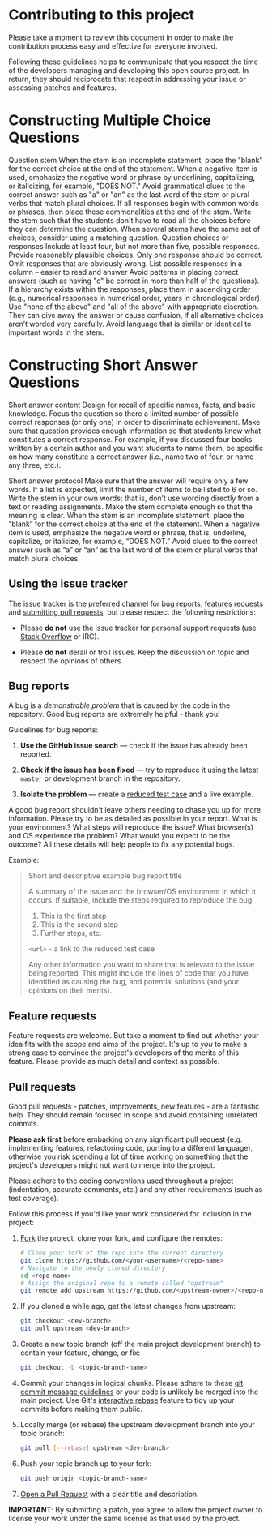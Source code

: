 # Contributing to this project

Please take a moment to review this document in order to make the contribution
process easy and effective for everyone involved.

Following these guidelines helps to communicate that you respect the time of
the developers managing and developing this open source project. In return,
they should reciprocate that respect in addressing your issue or assessing
patches and features.

# Constructing Multiple Choice Questions
Question stem
    When the stem is an incomplete statement, place the "blank" for the correct choice at the end of the statement.
    When a negative item is used, emphasize the negative word or phrase by underlining, capitalizing, or italicizing, for example, "DOES NOT."
    Avoid grammatical clues to the correct answer such as "a" or "an" as the last word of the stem or plural verbs that match plural choices.
    If all responses begin with common words or phrases, then place these commonalities at the end of the stem.
    Write the stem such that the students don't have to read all the choices before they can determine the question.
    When several stems have the same set of choices, consider using a matching question.
Question choices or responses
    Include at least four, but not more than five, possible responses.
    Provide reasonably plausible choices.
    Only one response should be correct.
    Omit responses that are obviously wrong.
    List possible responses in a column – easier to read and answer
    Avoid patterns in placing correct answers (such as having "c" be correct in more than half of the questions).
    If a hierarchy exists within the responses, place them in ascending order (e.g., numerical responses in numerical order, years in chronological order).
    Use "none of the above" and "all of the above" with appropriate discretion. They can give away the answer or cause confusion, if all alternative choices aren’t worded very carefully.
    Avoid language that is similar or identical to important words in the stem.

# Constructing Short Answer Questions
Short answer content
    Design for recall of specific names, facts, and basic knowledge.
    Focus the question so there a limited number of possible correct responses (or only one) in order to discriminate achievement.
    Make sure that question provides enough information so that students know what constitutes a correct response. For example, if you discussed four books written by a certain author and you want students to name them, be specific on how many constitute a correct answer (i.e., name two of four, or name any three, etc.).

Short answer protocol
    Make sure that the answer will require only a few words.
    If a list is expected, limit the number of items to be listed to 6 or so.
    Write the stem in your own words; that is, don’t use wording directly from a text or reading assignments.
    Make the stem complete enough so that the meaning is clear.
    When the stem is an incomplete statement, place the “blank” for the correct choice at the end of the statement.
    When a negative item is used, emphasize the negative word or phrase, that is, underline, capitalize, or italicize, for example, “DOES NOT.”
    Avoid clues to the correct answer such as “a” or “an” as the last word of the stem or plural verbs that match plural choices.

## Using the issue tracker

The issue tracker is the preferred channel for [bug reports](#bugs),
[features requests](#features) and [submitting pull
requests](#pull-requests), but please respect the following restrictions:

* Please **do not** use the issue tracker for personal support requests (use
  [Stack Overflow](http://stackoverflow.com) or IRC).

* Please **do not** derail or troll issues. Keep the discussion on topic and
  respect the opinions of others.


<a name="bugs"></a>
## Bug reports

A bug is a _demonstrable problem_ that is caused by the code in the repository.
Good bug reports are extremely helpful - thank you!

Guidelines for bug reports:

1. **Use the GitHub issue search** &mdash; check if the issue has already been
   reported.

2. **Check if the issue has been fixed** &mdash; try to reproduce it using the
   latest `master` or development branch in the repository.

3. **Isolate the problem** &mdash; create a [reduced test
   case](http://css-tricks.com/6263-reduced-test-cases/) and a live example.

A good bug report shouldn't leave others needing to chase you up for more
information. Please try to be as detailed as possible in your report. What is
your environment? What steps will reproduce the issue? What browser(s) and OS
experience the problem? What would you expect to be the outcome? All these
details will help people to fix any potential bugs.

Example:

> Short and descriptive example bug report title
>
> A summary of the issue and the browser/OS environment in which it occurs. If
> suitable, include the steps required to reproduce the bug.
>
> 1. This is the first step
> 2. This is the second step
> 3. Further steps, etc.
>
> `<url>` - a link to the reduced test case
>
> Any other information you want to share that is relevant to the issue being
> reported. This might include the lines of code that you have identified as
> causing the bug, and potential solutions (and your opinions on their
> merits).


<a name="features"></a>
## Feature requests

Feature requests are welcome. But take a moment to find out whether your idea
fits with the scope and aims of the project. It's up to *you* to make a strong
case to convince the project's developers of the merits of this feature. Please
provide as much detail and context as possible.


<a name="pull-requests"></a>
## Pull requests

Good pull requests - patches, improvements, new features - are a fantastic
help. They should remain focused in scope and avoid containing unrelated
commits.

**Please ask first** before embarking on any significant pull request (e.g.
implementing features, refactoring code, porting to a different language),
otherwise you risk spending a lot of time working on something that the
project's developers might not want to merge into the project.

Please adhere to the coding conventions used throughout a project (indentation,
accurate comments, etc.) and any other requirements (such as test coverage).

Follow this process if you'd like your work considered for inclusion in the
project:

1. [Fork](http://help.github.com/fork-a-repo/) the project, clone your fork,
   and configure the remotes:

   ```bash
   # Clone your fork of the repo into the current directory
   git clone https://github.com/<your-username>/<repo-name>
   # Navigate to the newly cloned directory
   cd <repo-name>
   # Assign the original repo to a remote called "upstream"
   git remote add upstream https://github.com/<upstream-owner>/<repo-name>
   ```

2. If you cloned a while ago, get the latest changes from upstream:

   ```bash
   git checkout <dev-branch>
   git pull upstream <dev-branch>
   ```

3. Create a new topic branch (off the main project development branch) to
   contain your feature, change, or fix:

   ```bash
   git checkout -b <topic-branch-name>
   ```

4. Commit your changes in logical chunks. Please adhere to these [git commit
   message guidelines](http://tbaggery.com/2008/04/19/a-note-about-git-commit-messages.html)
   or your code is unlikely be merged into the main project. Use Git's
   [interactive rebase](https://help.github.com/articles/interactive-rebase)
   feature to tidy up your commits before making them public.

5. Locally merge (or rebase) the upstream development branch into your topic branch:

   ```bash
   git pull [--rebase] upstream <dev-branch>
   ```

6. Push your topic branch up to your fork:

   ```bash
   git push origin <topic-branch-name>
   ```

7. [Open a Pull Request](https://help.github.com/articles/using-pull-requests/)
    with a clear title and description.

**IMPORTANT**: By submitting a patch, you agree to allow the project owner to
license your work under the same license as that used by the project.

